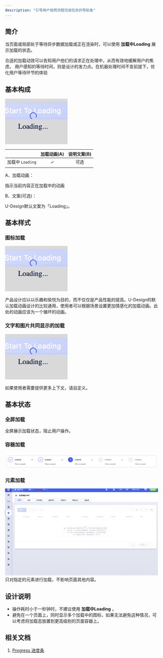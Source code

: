 ```yaml
---
description: "引导用户按照流程完成任务的导航条"
---
```

<!--副标题具体写法见源代码模式-->

## 简介
当页面或局部处于等待异步数据加载或正在渲染时，可以使用 **加载中Loading** 展示加载的状态。

合适的加载动效可以告知用户他们的请求正在处理中，从而有效地缓解用户的焦虑。
用户感知的等待时间，则是设计的发力点。在机器处理时间不变前提下，优化用户等待环节的体验


## 基本构成
![1](../../../images/Loading/1.png)

|                   | 加载动画(A) | 说明文案(B) |
| :--------------------- | :-----: | :-----: |
| 加载中 `Loading`       |    ✓    |   可选    |
|    |      |     |


A、加载动画：

指示当前内容正在加载中的动画


B、文案(可选)：

U-Design默认文案为「Loading」。


## 基本样式

### 图标加载
![1](../../../images/Loading/1.png)
<!--这是一张单gif的图片-->
产品设计应以以乐趣和愉悦为目的，而不仅仅是产品性能的提高。U-Design的默认加载动画设计的比较通用，使用者可以根据场景设置更加情感化的加载动画。此处的动画应该为一个循环的动画。

### 文字和图片共同显示的加载
![1](../../../images/Loading/1.png)

如果使用者需要提供更多上下文，请自定义。

## 基本状态
### 全屏加载

全屏展示加载状态，阻止用户操作。

### 容器加载
![1](../../../images/Loading/8.png)

### 元素加载
![1](../../../images/Loading/9.png)
只对指定的元素进行加载，不影响页面其他内容。

## 设计说明
- 操作耗时小于一秒钟时，不建议使用 **加载中Loading** 。
- 避免在一个页面上，同时显示多个加载中的图标，如果无法避免这种情况，可以考虑将加载态放置到更高级别的页面容器上。



## 相关文档

1. [Progress 进度条](https://www.ucloud.cn)
